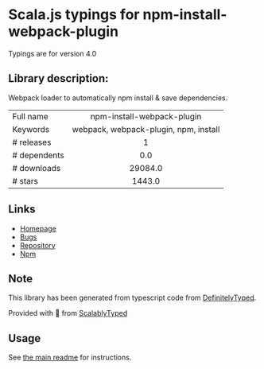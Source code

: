 
# Scala.js typings for npm-install-webpack-plugin

Typings are for version 4.0

## Library description:
Webpack loader to automatically npm install & save dependencies.

|                    |                 |
| ------------------ | :-------------: |
| Full name          | npm-install-webpack-plugin |
| Keywords           | webpack, webpack-plugin, npm, install |
| # releases         | 1 |
| # dependents       | 0.0 |
| # downloads        | 29084.0 |
| # stars            | 1443.0 |

## Links
- [Homepage](https://github.com/ericclemmons/npm-install-webpack-plugin#readme)
- [Bugs](https://github.com/ericclemmons/npm-install-webpack-plugin/issues)
- [Repository](https://github.com/ericclemmons/npm-install-webpack-plugin)
- [Npm](https://www.npmjs.com/package/npm-install-webpack-plugin)
    


## Note
This library has been generated from typescript code from [DefinitelyTyped](https://definitelytyped.org).

Provided with :purple_heart: from [ScalablyTyped](https://github.com/oyvindberg/ScalablyTyped)

## Usage
See [the main readme](../../readme.md) for instructions.


